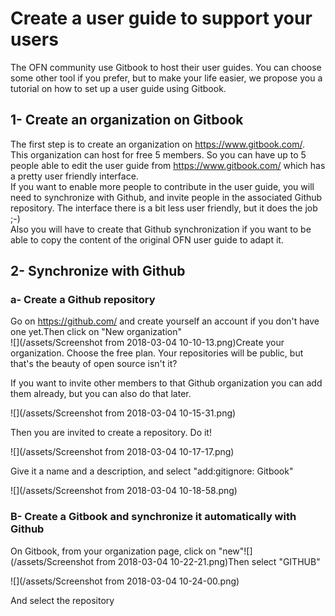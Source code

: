 # Create a user guide to support your users

The OFN community use Gitbook to host their user guides. You can choose some other tool if you prefer, but to make your life easier, we propose you a tutorial on how to set up a user guide using Gitbook.



## 1- Create an organization on Gitbook

The first step is to create an organization on https://www.gitbook.com/.  
This organization can host for free 5 members. So you can have up to 5 people able to edit the user guide from https://www.gitbook.com/ which has a pretty user friendly interface.  
If you want to enable more people to contribute in the user guide, you will need to synchronize with Github, and invite people in the associated Github repository.  The interface there is a bit less user friendly, but it does the job ;-\)  
Also you will have to create that Github synchronization if you want to be able to copy the content of the original OFN user guide to adapt it.

## 2- Synchronize with Github

### a- Create a Github repository 

Go on https://github.com/ and create yourself an account if you don't have one yet.Then click on "New organization"  
![](/assets/Screenshot from 2018-03-04 10-10-13.png)Create your organization. Choose the free plan. Your repositories will be public, but that's the beauty of open source isn't it?

If you want to invite other members to that Github organization you can add them already, but you can also do that later.

![](/assets/Screenshot from 2018-03-04 10-15-31.png)

Then you are invited to create a repository. Do it!

![](/assets/Screenshot from 2018-03-04 10-17-17.png)

Give it a name and a description, and select "add:gitignore: Gitbook"

![](/assets/Screenshot from 2018-03-04 10-18-58.png)

### B- Create a Gitbook and synchronize it automatically with Github

On Gitbook, from your organization page, click on "new"![](/assets/Screenshot from 2018-03-04 10-22-21.png)Then select "GITHUB"

![](/assets/Screenshot from 2018-03-04 10-24-00.png)

And select the repository

